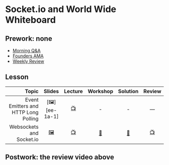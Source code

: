 # Socket.io and World Wide Whiteboard

## Prework: none

* [Morning Q&A](https://youtu.be/lxl_riRl3p0)
* [Founders AMA](https://youtu.be/dO05eB8IGls)
* [Weekly Review](https://youtu.be/xbg54_zQjaI)

## Lesson

Topic | Slides | Lecture | Workshop | Solution | Review
-----:|:------:|:-------:|:--------:|:--------:|:-----:
Event Emitters and HTTP Long Polling | [🖼️][ee-1a-1]| [📺][ee-1b] | - | - | —
Websockets and Socket.io | [🖼️][ws-2a] | [📺][ws-2b] | [🤝][ws-2c] | [👾][ws-2d] | [📺][ws-2e]

[ee-1a]: 01-long-polling.pdf
[ee-1b]: https://youtu.be/fMqyznW-y00
[ee-1c]: https://learn.fullstackacademy.com/workshop/5a1c91f208ed8200045b2e19/content/5a1c9a8a0b835a0004273a8b/text

[ws-2a]: 02-socket-io.pdf
[ws-2b]: https://youtu.be/pBo1NJDBAwA
[ws-2c]: https://learn.fullstackacademy.com/workshop/5ad0ef025ef2840004dc2beb/landing
[ws-2d]: wwww-solution
[ws-2e]: https://www.youtube.com/playlist?list=PLF3vJJDZsN7L1zflPTS3VB8hsoU0_I2ZE&disable_polymer=true

## Postwork: the review video above
